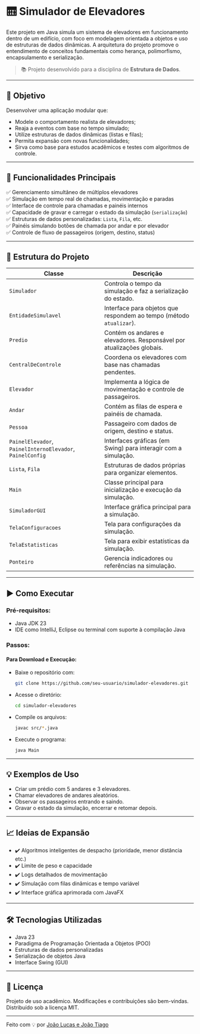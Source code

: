 # 🛗 Simulador de Elevadores 

Este projeto em Java simula um sistema de elevadores em funcionamento dentro de um edifício, com foco em modelagem orientada a objetos e uso de estruturas de dados dinâmicas. A arquitetura do projeto promove o entendimento de conceitos fundamentais como herança, polimorfismo, encapsulamento e serialização.

> 📚 Projeto desenvolvido para a disciplina de **Estrutura de Dados**.

---

## 🎯 Objetivo

Desenvolver uma aplicação modular que:
- Modele o comportamento realista de elevadores;
- Reaja a eventos com base no tempo simulado;
- Utilize estruturas de dados dinâmicas (listas e filas);
- Permita expansão com novas funcionalidades;
- Sirva como base para estudos acadêmicos e testes com algoritmos de controle.

---

## 🧩 Funcionalidades Principais

✅ Gerenciamento simultâneo de múltiplos elevadores  
✅ Simulação em tempo real de chamadas, movimentação e paradas  
✅ Interface de controle para chamadas e painéis internos  
✅ Capacidade de gravar e carregar o estado da simulação (`serialização`)  
✅ Estruturas de dados personalizadas: `Lista`, `Fila`, etc.  
✅ Painéis simulando botões de chamada por andar e por elevador  
✅ Controle de fluxo de passageiros (origem, destino, status)

---

## 📂 Estrutura do Projeto

| Classe                | Descrição |
|------------------------|------------|
| `Simulador`            | Controla o tempo da simulação e faz a serialização do estado. |
| `EntidadeSimulavel`    | Interface para objetos que respondem ao tempo (método `atualizar`). |
| `Predio`               | Contém os andares e elevadores. Responsável por atualizações globais. |
| `CentralDeControle`    | Coordena os elevadores com base nas chamadas pendentes. |
| `Elevador`             | Implementa a lógica de movimentação e controle de passageiros. |
| `Andar`                | Contém as filas de espera e painéis de chamada. |
| `Pessoa`               | Passageiro com dados de origem, destino e status. |
| `PainelElevador`, `PainelInternoElevador`, `PainelConfig` | Interfaces gráficas (em Swing) para interagir com a simulação. |
| `Lista`, `Fila`        | Estruturas de dados próprias para organizar elementos. |
| `Main`                 | Classe principal para inicialização e execução da simulação. |
| `SimuladorGUI`         | Interface gráfica principal para a simulação. |
| `TelaConfiguracoes`    | Tela para configurações da simulação. |
| `TelaEstatisticas`     | Tela para exibir estatísticas da simulação. |
| `Ponteiro`             | Gerencia indicadores ou referências na simulação. |

---

## ▶️ Como Executar

### Pré-requisitos:
- Java JDK 23
- IDE como IntelliJ, Eclipse ou terminal com suporte à compilação Java

### Passos:
#### Para Download e Execução:
- Baixe o repositório com:  
  ```bash
  git clone https://github.com/seu-usuario/simulador-elevadores.git
  ```
- Acesse o diretório:  
  ```bash
  cd simulador-elevadores
  ```
- Compile os arquivos:  
  ```bash
  javac src/*.java
  ```
- Execute o programa:  
  ```bash
  java Main
  ```

---

## 💡 Exemplos de Uso

- Criar um prédio com 5 andares e 3 elevadores.
- Chamar elevadores de andares aleatórios.
- Observar os passageiros entrando e saindo.
- Gravar o estado da simulação, encerrar e retomar depois.

---

## 📈 Ideias de Expansão

- ✔️ Algoritmos inteligentes de despacho (prioridade, menor distância etc.)
- ✔️ Limite de peso e capacidade
- ✔️ Logs detalhados de movimentação
- ✔️ Simulação com filas dinâmicas e tempo variável
- ✔️ Interface gráfica aprimorada com JavaFX

---

## 🛠️ Tecnologias Utilizadas

- Java 23
- Paradigma de Programação Orientada a Objetos (POO)
- Estruturas de dados personalizadas
- Serialização de objetos Java
- Interface Swing (GUI)

---

## 📄 Licença

Projeto de uso acadêmico. Modificações e contribuições são bem-vindas.  
Distribuído sob a licença MIT.

---

Feito com 💡 por [João Lucas e João Tiago](https://github.com/seu-usuario)
